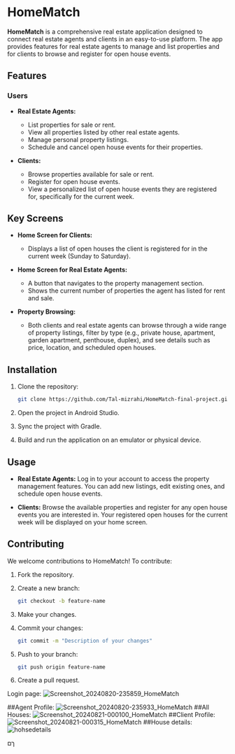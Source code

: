 # HomeMatch

**HomeMatch** is a comprehensive real estate application designed to connect real estate agents and clients in an easy-to-use platform. The app provides features for real estate agents to manage and list properties and for clients to browse and register for open house events.

## Features

### Users
- **Real Estate Agents:**
  - List properties for sale or rent.
  - View all properties listed by other real estate agents.
  - Manage personal property listings.
  - Schedule and cancel open house events for their properties.
  
- **Clients:**
  - Browse properties available for sale or rent.
  - Register for open house events.
  - View a personalized list of open house events they are registered for, specifically for the current week.

## Key Screens
- **Home Screen for Clients:**
  - Displays a list of open houses the client is registered for in the current week (Sunday to Saturday).
  
- **Home Screen for Real Estate Agents:**
  - A button that navigates to the property management section.
  - Shows the current number of properties the agent has listed for rent and sale.

- **Property Browsing:**
  - Both clients and real estate agents can browse through a wide range of property listings, filter by type (e.g., private house, apartment, garden apartment, penthouse, duplex), and see details such as price, location, and scheduled open houses.

## Installation

1. Clone the repository:
    ```bash
    git clone https://github.com/Tal-mizrahi/HomeMatch-final-project.git
    ```
2. Open the project in Android Studio.

3. Sync the project with Gradle.

4. Build and run the application on an emulator or physical device.

## Usage

- **Real Estate Agents:** Log in to your account to access the property management features. You can add new listings, edit existing ones, and schedule open house events.

- **Clients:** Browse the available properties and register for any open house events you are interested in. Your registered open houses for the current week will be displayed on your home screen.

## Contributing

We welcome contributions to HomeMatch! To contribute:

1. Fork the repository.

2. Create a new branch:
    ```bash
    git checkout -b feature-name
    ```

3. Make your changes.

4. Commit your changes:
    ```bash
    git commit -m "Description of your changes"
    ```

5. Push to your branch:
    ```bash
    git push origin feature-name
    ```

6. Create a pull request.

Login page: 
![Screenshot_20240820-235859_HomeMatch](https://github.com/user-attachments/assets/f1f9e5cf-b76a-472c-9696-6290859cf119)

 ##Agent Profile: ![Screenshot_20240820-235933_HomeMatch](https://github.com/user-attachments/assets/3028a0b2-7539-4e7c-9f90-8917e6fc26f3)
 ##All Houses: ![Screenshot_20240821-000100_HomeMatch](https://github.com/user-attachments/assets/a7cccf0c-906f-492d-80ad-8272f3b728ea)
 ##Client Profile: ![Screenshot_20240821-000315_HomeMatch](https://github.com/user-attachments/assets/bfd02076-9f7d-4d04-a8b8-c860fadded64)
 ##House details: ![hohsedetails](https://github.com/user-attachments/assets/839b0d01-fe7b-43a3-94a7-9d540223fceb)


 
 







ךם

